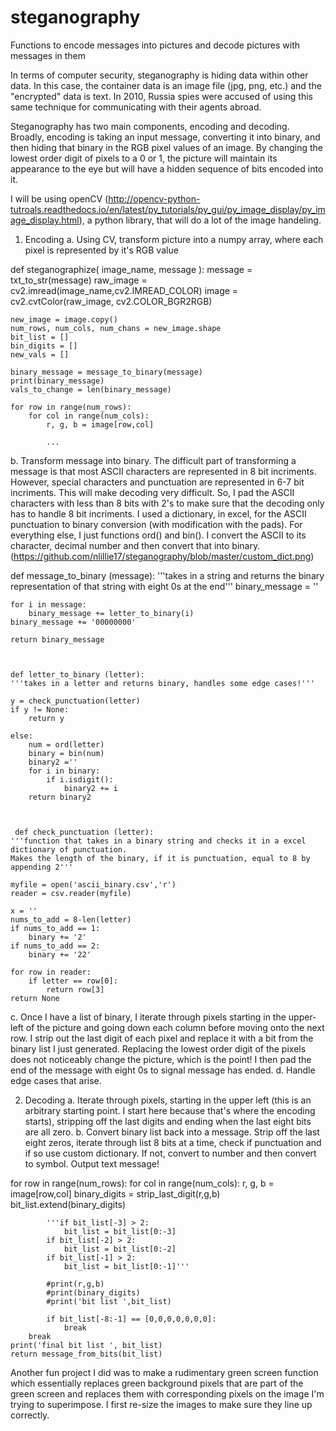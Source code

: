 # steganography
Functions to encode messages into pictures and decode pictures with messages in them

In terms of computer security, steganography is hiding data within other data. In this case, the container data is an image file (jpg, png, etc.) and the "encrypted" data is text. In 2010, Russia spies were accused of using this same technique for communicating with their agents abroad. 

Steganography has two main components, encoding and decoding. Broadly, encoding is taking an input message, converting it into binary, and then hiding that binary in the RGB pixel values of an image. By changing the lowest order digit of pixels to a 0 or 1, the picture will maintain its appearance to the eye but will have a hidden sequence of bits encoded into it.

I will be using openCV (http://opencv-python-tutroals.readthedocs.io/en/latest/py_tutorials/py_gui/py_image_display/py_image_display.html), a python library, that will do a lot of the image handeling. 

1. Encoding
  a. Using CV, transform picture into a numpy array, where each pixel is represented by it's RGB value
  
  def steganographize( image_name, message ):
    message = txt_to_str(message)
    raw_image = cv2.imread(image_name,cv2.IMREAD_COLOR) 
    image = cv2.cvtColor(raw_image, cv2.COLOR_BGR2RGB)

    new_image = image.copy()
    num_rows, num_cols, num_chans = new_image.shape
    bit_list = []
    bin_digits = []
    new_vals = []

    binary_message = message_to_binary(message)
    print(binary_message)
    vals_to_change = len(binary_message)

    for row in range(num_rows):
        for col in range(num_cols):
            r, g, b = image[row,col]
            
            ...
  
  
  b. Transform message into binary. The difficult part of transforming a message is that most ASCII characters are represented in 8 bit incriments. However, special characters and punctuation are represented in 6-7 bit incriments. This will make decoding very difficult. So, I pad the ASCII characters with less than 8 bits with 2's to make sure that the decoding only has to handle 8 bit incriments. I used a dictionary, in excel, for the ASCII punctuation to binary conversion (with modification with the pads). For everything else, I just functions ord() and bin(). I convert the ASCII to its character, decimal number and then convert that into binary.(https://github.com/nlillie17/steganography/blob/master/custom_dict.png)
  
  def message_to_binary (message):
    '''takes in a string and returns the binary representation of that string with eight 0s at the end'''
    binary_message = ''

    for i in message:
        binary_message += letter_to_binary(i)
    binary_message += '00000000'

    return binary_message
    
    
    
    def letter_to_binary (letter):
    '''takes in a letter and returns binary, handles some edge cases!'''

    y = check_punctuation(letter)
    if y != None:
        return y
    
    else:
        num = ord(letter)
        binary = bin(num)
        binary2 =''
        for i in binary:
            if i.isdigit():
                binary2 += i
        return binary2
        
        
        
     def check_punctuation (letter):
    '''function that takes in a binary string and checks it in a excel dictionary of punctuation.
    Makes the length of the binary, if it is punctuation, equal to 8 by appending 2'''

    myfile = open('ascii_binary.csv','r')
    reader = csv.reader(myfile)
    
    x = ''
    nums_to_add = 8-len(letter)
    if nums_to_add == 1:
        binary += '2'
    if nums_to_add == 2:
        binary += '22'
        
    for row in reader:
        if letter == row[0]:
            return row[3]
    return None
    
    
  c. Once I have a list of binary, I iterate through pixels starting in the upper-left of the picture and going down each column before moving onto the next row. I strip out the last digit of each pixel and replace it with a bit from the binary list I just generated. Replacing the lowest order digit of the pixels does not noticeably change the picture, which is the point! I then pad the end of the message with eight 0s to signal message has ended.
  d. Handle edge cases that arise.
  
2. Decoding 
  a. Iterate through pixels, starting in the upper left (this is an arbitrary starting point. I start here because that's where the encoding starts), stripping off the last digits and ending when the last eight bits are all zero. 
  b. Convert binary list back into a message. Strip off the last eight zeros, iterate through list 8 bits at a time, check if punctuation and if so use custom dictionary. If not, convert to number and then convert to symbol. Output text message!
  
  
  for row in range(num_rows):
        for col in range(num_cols):
            r, g, b = image[row,col]
            binary_digits = strip_last_digit(r,g,b)
            bit_list.extend(binary_digits)

            '''if bit_list[-3] > 2:
                bit_list = bit_list[0:-3]
            if bit_list[-2] > 2:
                bit_list = bit_list[0:-2]
            if bit_list[-1] > 2:
                bit_list = bit_list[0:-1]'''

            #print(r,g,b)
            #print(binary_digits)
            #print('bit list ',bit_list) 

            if bit_list[-8:-1] == [0,0,0,0,0,0,0]:
                break
        break
    print('final bit list ', bit_list)
    return message_from_bits(bit_list)
    
    
    
  
Another fun project I did was to make a rudimentary green screen function which essentially replaces green background pixels that are part of the green screen and replaces them with corresponding pixels on the image I'm trying to superimpose. I first re-size the images to make sure they line up correctly.
